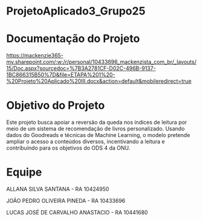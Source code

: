 # ProjetoAplicado3_Grupo25
# Documentação do Projeto

https://mackenzie365-my.sharepoint.com/:w:/r/personal/10433696_mackenzista_com_br/_layouts/15/Doc.aspx?sourcedoc=%7B3A2781CF-D02C-496B-9137-1BC866315B50%7D&file=ETAPA%201%20-%20Projeto%20Aplicado%20III.docx&action=default&mobileredirect=true

# Objetivo do Projeto

Este projeto busca apoiar a reversão da queda nos índices de leitura por meio de um sistema de recomendação de livros personalizado. Usando dados do Goodreads e técnicas de Machine Learning, o modelo pretende ampliar o acesso a conteúdos diversos, incentivando a leitura e contribuindo para os objetivos do ODS 4 da ONU.

# Equipe

ALLANA SILVA SANTANA - RA 10424950

JOÃO PEDRO OLIVEIRA PINEDA - RA 10433696

LUCAS JOSÉ DE CARVALHO ANASTACIO - RA 10441680
